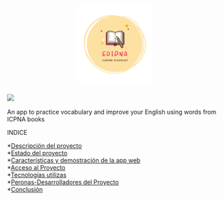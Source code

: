 
<h1 align="center"> <img src="LOGOS.png" width=180px height=180px>
</h1>
 <p align="left">
   <img src="https://img.shields.io/badge/STATUS-EN%20DESAROLLO-green??style=for-the-badge&logo=appveyor">
</p>
<p>An app to practice vocabulary and improve your English using words from ICPNA books</p>

INDICE

*[Descripción del proyecto](#descripción-del-proyecto)<br>
*[Estado del proyecto](#Estado-del-proyecto)<br>
*[Características y demostración de la app web](#Características-de-la-aplicación)<br>
*[Acceso al Proyecto](#acceso-proyecto)<br>
*[Tecnologías utilizas](#Tecnologías-utilizadas)<br>
*[Peronas-Desarrolladores del Proyecto]("personas-desarrolladores)<br>
*[Conclusión](#conclusión)

